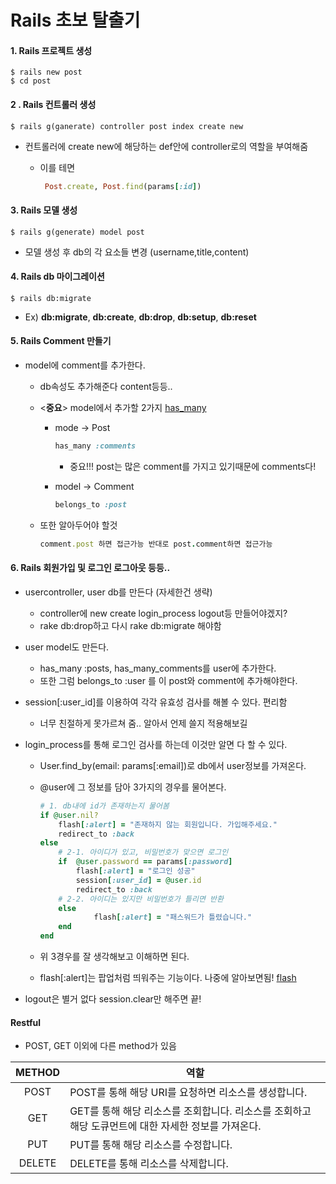 # Rails 초보 탈출기

#### 1. Rails 프로젝트 생성

```
$ rails new post
$ cd post 
```
#### 2 . Rails 컨트롤러 생성

```
$ rails g(ganerate) controller post index create new
```
- 컨트롤러에 create new에 해당하는 def안에 controller로의 역할을 부여해줌

  - 이를 테면

    ````ruby
     Post.create, Post.find(params[:id])
    ````

#### 3. Rails 모델 생성

```
$ rails g(generate) model post
```

- 모델 생성 후 db의 각 요소들 변경 (username,title,content)

#### 4. Rails db 마이그레이션 

```
$ rails db:migrate
```

- Ex) **db:migrate**, **db:create**, **db:drop**,  **db:setup**,  **db:reset** 

#### 5. Rails Comment 만들기

- model에 comment를 추가한다.

  - db속성도 추가해준다 content등등..

  - <**중요**> model에서 추가할 2가지 [has_many](http://guides.rubyonrails.org/association_basics.html#the-has-many-association)

    - mode -> Post

      ```ruby
      has_many :comments
      ```

      - 중요!!! post는 많은 comment를 가지고 있기때문에 comments다!

    - model -> Comment

      ```ruby
      belongs_to :post
      ```

  - 또한 알아두어야 할것

    ```ruby
    comment.post 하면 접근가능 반대로 post.comment하면 접근가능
    ```


#### 6. Rails 회원가입 및 로그인 로그아웃 등등..

- usercontroller, user db를 만든다 (자세한건 생략)

  - controller에 new create login_process logout등 만들어야겠지?
  - rake db:drop하고 다시 rake db:migrate 해야함

- user model도 만든다.

  - has_many :posts, has_many_comments를 user에 추가한다.
  - 또한 그럼 belongs_to :user 를 이  post와  comment에 추가해야한다.

- session[:user_id]를 이용하여 각각 유효성 검사를 해볼 수 있다. 편리함

  - 너무 친절하게 못가르쳐 줌.. 알아서 언제 쓸지 적용해보길

- login_process를 통해 로그인 검사를 하는데 이것만 알면 다 할 수 있다.

  - User.find_by(email: params[:email])로 db에서 user정보를 가져온다.

  - @user에 그 정보를 담아 3가지의 경우를 물어본다.

    ```ruby
    # 1. db내에 id가 존재하는지 물어봄
    if @user.nil?
    	flash[:alert] = "존재하지 않는 회원입니다. 가입해주세요."
    	redirect_to :back
    else 
    	# 2-1. 아이디가 있고, 비밀번호가 맞으면 로그인
    	if  @user.password == params[:password]
    		flash[:alert] = "로그인 성공"
    		session[:user_id] = @user.id
    		redirect_to :back
    	# 2-2. 아이디는 있지만 비밀번호가 틀리면 반환
    	else
    			flash[:alert] = "패스워드가 틀렸습니다."
    	end
    end
    ```

  - 위 3경우를 잘 생각해보고 이해하면 된다.

  - flash[:alert]는 팝업처럼 띄워주는 기능이다. 나중에 알아보면됨! [flash](http://api.rubyonrails.org/classes/ActionDispatch/Flash.html)

- logout은 별거 없다 session.clear만 해주면 끝!

#### Restful

- POST, GET 이외에 다른 method가 있음

| METHOD | 역할                                       |
| :----: | ---------------------------------------- |
|  POST  | POST를 통해 해당 URI를 요청하면 리소스를 생성합니다.        |
|  GET   | GET를 통해 해당 리소스를 조회합니다. 리소스를 조회하고 해당 도큐먼트에 대한 자세한 정보를 가져온다. |
|  PUT   | PUT를 통해 해당 리소스를 수정합니다.                   |
| DELETE | DELETE를 통해 리소스를 삭제합니다.                   |

